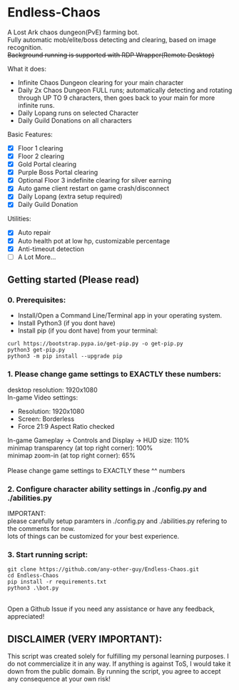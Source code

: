 # Endless-Chaos

A Lost Ark chaos dungeon(PvE) farming bot.\
Fully automatic mob/elite/boss detecting and clearing, based on image recognition.\
~~Background running is supported with RDP Wrapper(Remote Desktop)~~

What it does:
* Infinite Chaos Dungeon clearing for your main character
* Daily 2x Chaos Dungeon FULL runs; automatically detecting and rotating through UP TO 9 characters, then goes back to your main for more infinite runs.
* Daily Lopang runs on selected Character
* Daily Guild Donations on all characters

Basic Features:
- [x] Floor 1 clearing
- [x] Floor 2 clearing
- [x] Gold Portal clearing
- [x] Purple Boss Portal clearing
- [x] Optional Floor 3 indefinite clearing for silver earning
- [x] Auto game client restart on game crash/disconnect
- [x] Daily Lopang (extra setup required)
- [x] Daily Guild Donation

Utilities:
- [x] Auto repair
- [x] Auto health pot at low hp, customizable percentage
- [x] Anti-timeout detection
- [ ] A Lot More...

## Getting started (Please read)

### 0. Prerequisites:
- Install/Open a Command Line/Terminal app in your operating system.
- Install Python3 (if you dont have)
- Install pip (if you dont have) from your terminal:
```
curl https://bootstrap.pypa.io/get-pip.py -o get-pip.py
python3 get-pip.py
python3 -m pip install --upgrade pip
```

### 1. Please change game settings to EXACTLY these numbers:

desktop resolution: 1920x1080\
In-game Video settings:
- Resolution: 1920x1080
- Screen: Borderless
- Force 21:9 Aspect Ratio checked

In-game Gameplay -> Controls and Display -> HUD size: 110%\
minimap transparency (at top right corner): 100%\
minimap zoom-in (at top right corner): 65%\
\
Please change game settings to EXACTLY these ^^ numbers

### 2. Configure character ability settings in ./config.py and ./abilities.py
IMPORTANT: \
please carefully setup paramters in ./config.py and ./abilities.py
refering to the comments for now.\
lots of things can be customized for your best experience.

### 3. Start running script:

```
git clone https://github.com/any-other-guy/Endless-Chaos.git
cd Endless-Chaos
pip install -r requirements.txt
python3 .\bot.py
```

\
Open a Github Issue if you need any assistance or have any feedback, appreciated!

## DISCLAIMER (VERY IMPORTANT): 
This script was created solely for fulfilling my personal learning purposes. I do not commercialize it in any way. If anything is against ToS, I would take it down from the public domain.
By running the script, you agree to accept any consequence at your own risk!
